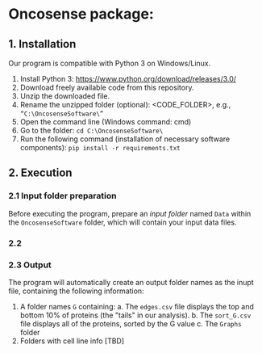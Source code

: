 # Oncosense package:

## 1. Installation ##
Our program is compatible with Python 3 on Windows/Linux.
1. Install Python 3: https://www.python.org/download/releases/3.0/ 
2. Download freely available code from this repository.
3. Unzip the downloaded file. 
4. Rename the unzipped folder (optional): <CODE_FOLDER>, e.g., `“C:\OncosenseSoftware\”`
5. Open the command line (Windows command: cmd) 
6. Go to the folder: `cd C:\OncosenseSoftware\`
7. Run the following command (installation of necessary software components):
`pip install -r requirements.txt`

## 2. Execution ##
### 2.1 Input folder preparation
Before executing the program, prepare an _input folder_ named `Data` within the `OncosenseSoftware` folder, which will contain 
your input data files.

### 2.2

### 2.3 Output
The program will automatically create an output folder names as the inupt file, containing the following information:
1. A folder names `G` containing:
   a. The `edges.csv` file displays the top and bottom 10% of proteins (the "tails" in our analysis).
   b. The `sort_G.csv` file displays all of the proteins, sorted by the G value
   c. The `Graphs` folder
3. Folders with cell line info [TBD]
